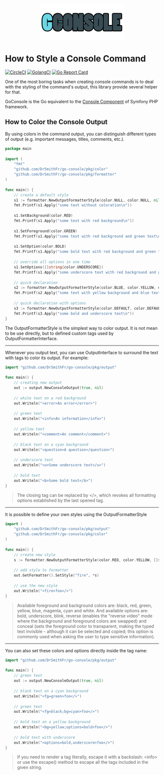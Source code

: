 <p align="center">
    <img src="icon.png">
</p>

# How to Style a Console Command

[![CircleCI](https://circleci.com/gh/DrSmithFr/go-console.svg?style=shield)](https://circleci.com/gh/DrSmithFr/go-console)
[![GolangCI](https://golangci.com/badges/github.com/DrSmithFr/go-console.svg)](https://golangci.com/r/github.com/DrSmithFr/go-console)
[![Go Report Card](https://goreportcard.com/badge/github.com/DrSmithFr/go-console)](https://goreportcard.com/report/github.com/DrSmithFr/go-console)

One of the most boring tasks when creating console commands is to deal with the styling of the command's output, 
this library provide several helper for that. 

GoConsole is the Go equivalent to the [Console Component](https://github.com/symfony/console) of Symfony PHP framework.

## How to Color the Console Output

By using colors in the command output, you can distinguish different types of output (e.g. important messages, titles, comments, etc.).

```go
package main

import (
	"fmt"
	"github.com/DrSmithFr/go-console/pkg/color"
	"github.com/DrSmithFr/go-console/pkg/formatter"
)

func main() {
	// create a default style
	s1 := formatter.NewOutputFormatterStyle(color.NULL, color.NULL, nil)
	fmt.Printf(s1.Apply("some text without coloration\n"))

	s1.SetBackground(color.RED)
	fmt.Printf(s1.Apply("some text with red background\n"))

	s1.SetForeground(color.GREEN)
	fmt.Printf(s1.Apply("some text with red background and green text\n"))

	s1.SetOption(color.BOLD)
	fmt.Printf(s1.Apply("some bold text with red background and green text \n"))

	// override all options in one time
	s1.SetOptions([]string{color.UNDERSCORE})
	fmt.Printf(s1.Apply("some underscore text with red background and green text \n"))

	// quick declaration
	s2 := formatter.NewOutputFormatterStyle(color.BLUE, color.YELLOW, nil)
	fmt.Printf(s2.Apply("some text with yellow background and blue text\n"))

	// quick declaration with options
	s3 := formatter.NewOutputFormatterStyle(color.DEFAULT, color.DEFAULT, []string{color.UNDERSCORE, color.BOLD})
	fmt.Printf(s3.Apply("some bold and underscore text\n"))
}
```

The OutputFormatterStyle is the simplest way to color output. It is not mean to be use directly, but to defined custom tags used by OutputFormatterInterface.

---

Whenever you output text, you can use OutputInterface to surround the text with tags to color its output. For example:

```go
import "github.com/DrSmithFr/go-console/pkg/output"

func main() {
    // creating new output
    out := output.NewConsoleOutput(true, nil)
    
    // white text on a red background
    out.Writeln("<error>An error</error>")
    
    // green text
    out.Writeln("<info>An information</info>")
    
    // yellow text
    out.Writeln("<comment>An comment</comment>")
    
    // black text on a cyan background
    out.Writeln("<question>A question</question>")
    
    // underscore text
    out.Writeln("<u>Some underscore text</u>")
    
    // bold text
    out.Writeln("<b>Some bold text</b>")
}
```

> The closing tag can be replaced by </>, which revokes all formatting options established by the last opened tag.

---

It is possible to define your own styles using the OutputFormatterStyle

```go
import (
    "github.com/DrSmithFr/go-console/pkg/output"
    "github.com/DrSmithFr/go-console/pkg/color"
)

func main() {
    // create new style
    s := formatter.NewOutputFormatterStyle(color.RED, color.YELLOW, []string{color.BOLD, color.BLINK})
 
    // add style to formatter
    out.GetFormatter().SetStyle("fire", *s)

    // use the new style
    out.Writeln("<fire>foo</>")
}
```

> Available foreground and background colors are: black, red, green, yellow, blue, magenta, cyan and white.
> And available options are: bold, underscore, blink, reverse (enables the "reverse video" mode where the background and foreground colors are swapped) and conceal (sets the foreground color to transparent, making the typed text invisible - although it can be selected and copied; this option is commonly used when asking the user to type sensitive information).

---

You can also set these colors and options directly inside the tag name:

```go
import "github.com/DrSmithFr/go-console/pkg/output"

func main() {
    // green text
    out := output.NewConsoleOutput(true, nil)
    
    // black text on a cyan background
    out.Writeln("<fg=green>foo</>")
    
    // green text
    out.Writeln("<fg=black;bg=cyan>foo</>")
    
    // bold text on a yellow background
    out.Writeln("<bg=yellow;options=bold>foo</>")
    
    // bold text with underscore
    out.Writeln("<options=bold,underscore>foo</>")
}
```

> If you need to render a tag literally, escape it with a backslash: \<info> or use the escape() method to escape all the tags included in the given string.
